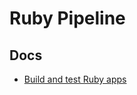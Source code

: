 # Ruby Pipeline

## Docs

- [Build and test Ruby apps](https://learn.microsoft.com/en-us/azure/devops/pipelines/ecosystems/ruby?view=azure-devops)
